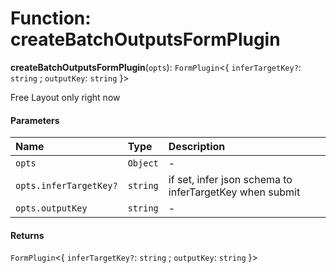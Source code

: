 # Function: createBatchOutputsFormPlugin

**createBatchOutputsFormPlugin**(`opts`): `FormPlugin`<{ `inferTargetKey?`: `string` ; `outputKey`: `string`  }>

Free Layout only right now

#### Parameters

| Name | Type | Description |
| :------ | :------ | :------ |
| `opts` | `Object` | - |
| `opts.inferTargetKey?` | `string` | if set, infer json schema to inferTargetKey when submit |
| `opts.outputKey` | `string` | - |

#### Returns

`FormPlugin`<{ `inferTargetKey?`: `string` ; `outputKey`: `string`  }>
